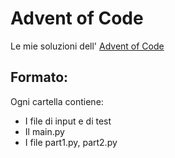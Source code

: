 # Advent of Code

Le mie soluzioni dell' [Advent of Code](https://adventofcode.com)

## Formato:

Ogni cartella contiene:
- I file di input e di test
- Il main.py
- I file part1.py, part2.py


